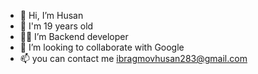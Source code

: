 - 👋 Hi, I’m Husan
- 👨 I'm 19 years old
- 🧑‍💻 I’m Backend developer
- 🤝 I’m looking to collaborate with Google
- 📫 you can contact me ibragmovhusan283@gmail.com

<!---
husanIbragimov/husanIbragimov is a ✨ special ✨ repository because its `README.md` (this file) appears on your GitHub profile.
You can click the Preview link to take a look at your changes.
--->
